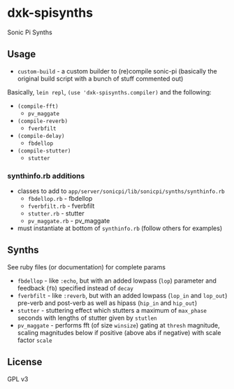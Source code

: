 # dxk-spisynths

Sonic Pi Synths

## Usage

- `custom-build` - a custom builder to (re)compile sonic-pi (basically the original build script with a bunch of stuff commented out)

Basically, `lein repl`, `(use 'dxk-spisynths.compiler)` and the following:

- `(compile-fft)`
    - `pv_maggate`
- `(compile-reverb)`
    - `fverbfilt`
- `(compile-delay)`
    - `fbdellop`
- `(compile-stutter)`
    - `stutter`

### synthinfo.rb additions

- classes to add to `app/server/sonicpi/lib/sonicpi/synths/synthinfo.rb`
    - `fbdellop.rb` - fbdellop 
    - `fverbfilt.rb` - fverbfilt
    - `stutter.rb` - stutter
    - `pv_maggate.rb` - pv_maggate 
- must instantiate at bottom of `synthinfo.rb` (follow others for examples)

## Synths

See ruby files (or documentation) for complete params


- `fbdellop` - like `:echo`, but with an added lowpass (`lop`) parameter and feedback (`fb`) specified instead of `decay`
- `fverbfilt` - like `:reverb`, but with an added lowpass (`lop_in` and `lop_out`) pre-verb and post-verb as well as hipass (`hip_in` and `hip_out`)
- `stutter` - stuttering effect which stutters a maximum of `max_phase` seconds with lengths of stutter given by `stutlen`
- `pv_maggate` - performs fft (of size `winsize`) gating at `thresh` magnitude, scaling magnitudes below if positive (above abs if negative) with scale factor `scale`

## License

GPL v3
